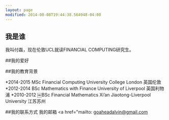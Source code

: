 ```yaml
---
layout: page
modified: 2014-08-08T19:44:38.564948-04:00
---
```



## 我是谁
  我叫付磊，现在伦敦UCL就读FINANCIAL COMPUTING研究生。


##我的爱好 


##我的教育背景

*2014-2015  MSc Financial Computing          University College London  英国伦敦  
*2012-2014  BSc Mathematics with Finance     University of Liverpool    英国利物浦
*2010-2012  ￼BSc Financial Mathematics        Xi’an Jiaotong-Liverpool University  江苏苏州

##我的联系方式
我的邮箱 <a href="mailto: goaheadalvin@gmail.com</a>
